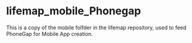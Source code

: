 # lifemap_mobile_Phonegap

This is a copy of the mobile folfder in the lifemap repository, used to feed PhoneGap for Mobile App creation. 
